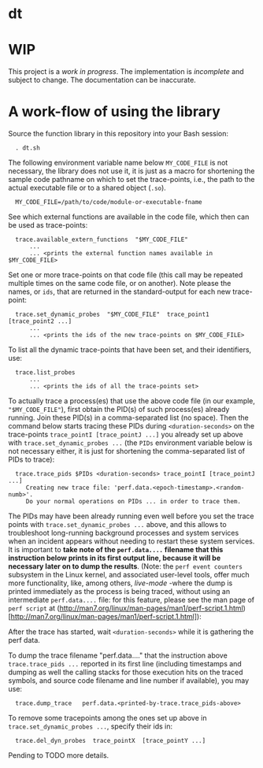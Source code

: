 # dt

# WIP

This project is a *work in progress*. The implementation is *incomplete* and subject to change. The documentation can be inaccurate.

# A work-flow of using the library

Source the function library in this repository into your Bash session:

      . dt.sh

The following environment variable name below `MY_CODE_FILE` is not necessary, the library does not use it, it is just as a macro for shortening the sample code pathname on which to set the trace-points, i.e., the path to the actual executable file or to a shared object (`.so`).

      MY_CODE_FILE=/path/to/code/module-or-executable-fname

See which external functions are available in the code file, which then can be used as trace-points:

      trace.available_extern_functions  "$MY_CODE_FILE"
          ...
          ... <prints the external function names available in $MY_CODE_FILE>

Set one or more trace-points on that code file (this call may be repeated multiple times on the same code file, or on another). Note please the names, or `ids`, that are returned in the standard-output for each new trace-point:

      trace.set_dynamic_probes  "$MY_CODE_FILE"  trace_point1  [trace_point2 ...]
          ...
          ... <prints the ids of the new trace-points on $MY_CODE_FILE>

To list all the dynamic trace-points that have been set, and their identifiers, use:

      trace.list_probes
          ...
          ... <prints the ids of all the trace-points set>

To actually trace a process(es) that use the above code file (in our example, `"$MY_CODE_FILE"`), first obtain the PID(s) of such process(es) already running. Join these PID(s) in a comma-separated list (no space). Then the command below starts tracing these PIDs during `<duration-seconds>` on the trace-points `trace_pointI [trace_pointJ ...]` you already set up above with `trace.set_dynamic_probes ...` (the `PIDs` environment variable below is not necessary either, it is just for shortening the comma-separated list of PIDs to trace):

      trace.trace_pids $PIDs <duration-seconds> trace_pointI [trace_pointJ ...]
         Creating new trace file: 'perf.data.<epoch-timestamp>.<random-numb>'.
         Do your normal operations on PIDs ... in order to trace them.

The PIDs may have been already running even well before you set the trace points with `trace.set_dynamic_probes ...` above, and this allows to troubleshoot long-running background processes and system services when an incident appears without needing to restart these system services. It is important to **take note of the `perf.data....` filename that this instruction below prints in its first output line, because it will be necessary later on to dump the results**. (Note: the `perf event counters` subsystem in the Linux kernel, and associated user-level tools, offer much more functionality, like, among others, *live-mode* -where the dump is printed immediately as the process is being traced, without using an intermediate `perf.data....` file: for this feature, please see the man page of `perf script` at (http://man7.org/linux/man-pages/man1/perf-script.1.html)[http://man7.org/linux/man-pages/man1/perf-script.1.html]):

After the trace has started, wait `<duration-seconds>` while it is gathering the perf data.

To dump the trace filename "perf.data...." that the instruction above `trace.trace_pids ...` reported in its first line (including timestamps and dumping as well the calling stacks for those execution hits on the traced symbols, and source code filename and line number if available), you may use:

      trace.dump_trace   perf.data.<printed-by-trace.trace_pids-above>

To remove some tracepoints among the ones set up above in `trace.set_dynamic_probes ...`, specify their ids in:

      trace.del_dyn_probes  trace_pointX  [trace_pointY ...]


Pending to TODO more details.


